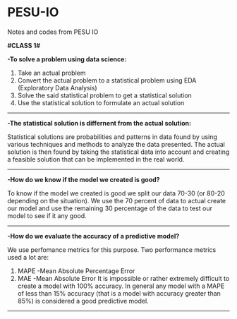 # PESU-IO
Notes and codes from PESU IO 

<b>#CLASS 1#</b>

<b>-To solve a problem using data science:</b>
1. Take an actual problem
2. Convert the actual problem to a statistical problem using EDA (Exploratory Data Analysis)
3. Solve the said statistical problem to get a statistical solution
4. Use the statistical solution to formulate an actual solution

----------------------------------------------------

<b>-The statistical solution is differnent from the actual solution:</b>

Statistical solutions are probabilities and patterns in data found by using various techniques and methods to analyze the data presented.
The actual solution is then found by taking the statistical data into account and creating a feasible solution that can be implemented in the real world.

----------------------------------------------------

<b>-How do we know if the model we created is good?</b>
  
To know if the model we created is good we split our data 70-30 (or 80-20 depending on the situation). We use the 70 percent of data to actual create our model and use the remaining 30 percentage of the data to test our model to see if it any good.

----------------------------------------------------

<b>-How do we evaluate the accuracy of a predictive model?</b>
  
We use perfomance metrics for this purpose. Two performance metrics used a lot are:
1. MAPE -Mean Absolute Percentage Error
2. MAE -Mean Absolute Error
It is impossible or rather extremely difficult to create a model with 100% accuracy. In general any model with a MAPE of less than 15% accuracy (that is a model with accuracy greater than 85%) is considered a good predictive model.

----------------------------------------------------
